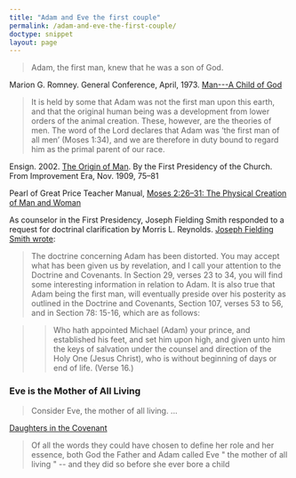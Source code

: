 ```yaml
---
title: "Adam and Eve the first couple"
permalink: /adam-and-eve-the-first-couple/
doctype: snippet
layout: page
---
```


> Adam, the first man, knew that he was a son of God.

Marion G. Romney. General Conference, April, 1973. [Man---A Child of God](https://www.lds.org/general-conference/1973/04/man-a-child-of-god?lang=eng)

> It is held by some that Adam was not the first man upon this earth, and that the original human being was a development from lower orders of the animal creation. These, however, are the theories of men. The word of the Lord declares that Adam was ‘the first man of all men’ (Moses 1:34), and we are therefore in duty bound to regard him as the primal parent of our race.

Ensign. 2002. [The Origin of Man](https://www.lds.org/ensign/2002/02/the-origin-of-man?lang=eng). By the First Presidency of the Church. From Improvement Era, Nov. 1909, 75–81

Pearl of Great Price Teacher Manual, [Moses 2:26–31: The Physical Creation of Man and Woman](https://www.lds.org/manual/the-pearl-of-great-price-teacher-manual/the-book-of-moses/moses-226-31-the-physical-creation-of-man-and-woman?lang=eng)

As counselor in the First Presidency, Joseph Fielding Smith responded to a request for doctrinal clarification by Morris L. Reynolds.  [Joseph Fielding Smith wrote](http://www.utlm.org/images/curseofcain/curseofcain_p116appendixc.gif):

> The doctrine concerning Adam has been distorted.  You may accept what has been given us by revelation, and I call your attention to the Doctrine and Covenants.  In Section 29, verses 23 to 34, you will find some interesting information in relation to Adam.  It is also true that Adam being the first man, will eventually preside over his posterity as outlined in the Doctrine and Covenants, Section 107, verses 53 to 56, and in Section 78: 15-16, which are as follows:

> > Who hath appointed Michael (Adam) your prince, and established his feet, and set him upon high, and given unto him the keys of salvation under the counsel and direction of the Holy One (Jesus Christ), who is without beginning of days or end of life. (Verse 16.)

### Eve is the Mother of All Living

> Consider Eve, the mother of all living. ...

[Daughters in the Covenant](https://www.lds.org/general-conference/2014/04/daughters-in-the-covenant?lang=eng)

> Of all the words they could have chosen to define her role and her essence, both God the Father and Adam called Eve " the mother of all living " -- and they did so before she ever bore a child
